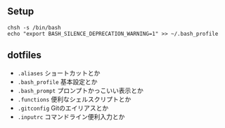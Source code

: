 ## Setup

```
chsh -s /bin/bash
echo "export BASH_SILENCE_DEPRECATION_WARNING=1" >> ~/.bash_profile
```

## dotfiles

+ `.aliases` ショートカットとか
+ `.bash_profile` 基本設定とか
+ `.bash_prompt` プロンプトかっこいい表示とか
+ `.functions` 便利なシェルスクリプトとか
+ `.gitconfig` Gitのエイリアスとか
+ `.inputrc` コマンドライン便利入力とか
